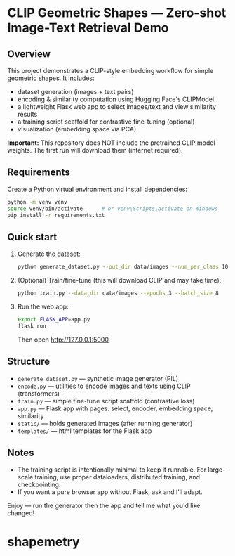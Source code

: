# CLIP Geometric Shapes — Zero-shot Image-Text Retrieval Demo

## Overview
This project demonstrates a CLIP-style embedding workflow for simple geometric shapes.
It includes:
- dataset generation (images + text pairs)
- encoding & similarity computation using Hugging Face's CLIPModel
- a lightweight Flask web app to select images/text and view similarity results
- a training script scaffold for contrastive fine-tuning (optional)
- visualization (embedding space via PCA)

**Important:** This repository does NOT include the pretrained CLIP model weights.
The first run will download them (internet required).

## Requirements
Create a Python virtual environment and install dependencies:

```bash
python -m venv venv
source venv/bin/activate      # or venv\Scripts\activate on Windows
pip install -r requirements.txt
```

## Quick start
1. Generate the dataset:
   ```bash
   python generate_dataset.py --out_dir data/images --num_per_class 10
   ```
2. (Optional) Train/fine-tune (this will download CLIP and may take time):
   ```bash
   python train.py --data_dir data/images --epochs 3 --batch_size 8
   ```
3. Run the web app:
   ```bash
   export FLASK_APP=app.py
   flask run
   ```
   Then open http://127.0.0.1:5000

## Structure
- `generate_dataset.py` — synthetic image generator (PIL)
- `encode.py` — utilities to encode images and texts using CLIP (transformers)
- `train.py` — simple fine-tune script scaffold (contrastive loss)
- `app.py` — Flask app with pages: select, encoder, embedding space, similarity
- `static/` — holds generated images (after running generator)
- `templates/` — html templates for the Flask app

## Notes
- The training script is intentionally minimal to keep it runnable. For large-scale training, use proper dataloaders, distributed training, and checkpointing.
- If you want a pure browser app without Flask, ask and I'll adapt.

Enjoy — run the generator then the app and tell me what you'd like changed!

# shapemetry